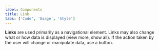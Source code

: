 ```yaml
---
label: Components
title: Link
tabs: ['Code', 'Usage', 'Style']
---
```


<page-intro>**Links** are used primarily as a navigational element. Links may also change what or how data is displayed (view more, show all). If the action taken by the user will change or manipulate data, use a button.</page-intro>

<component 
    name="Link"
    component="link" 
    variation="link"
    codepen="YErzrq"
    hasReactVersion="true"
    >
</component>
